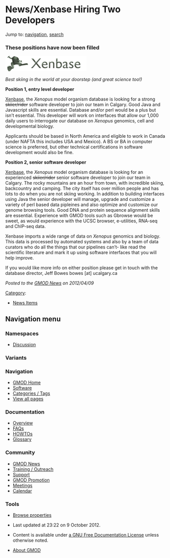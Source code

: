 



<span id="top"></span>




# <span dir="auto">News/Xenbase Hiring Two Developers</span>






Jump to: [navigation](#mw-navigation), [search](#p-search)


### <span id="These_positions_have_now_been_filled" class="mw-headline">These positions have now been filled</span>

<a href="http://xenbase.org" rel="nofollow" title="Xenbase"><img
src="https://raw.githubusercontent.com/GMOD/gmod.github.io/main/mediawiki/images/8/88/XenbaseLogo.png" width="256"
height="48" alt="Xenbase" /></a>

*Best skiing in the world at your doorstep (and great science too!)*

**Position 1, entry level developer**

<a href="http://www.xenbase.org" class="external text"
rel="nofollow">Xenbase</a>, the *Xenopus* model organism database is
looking for a strong ~~skiier/rider~~ software developer to join our
team in Calgary. Good Java and Javascript skills are essential. Database
and/or perl would be a plus but isn’t essential. This developer will
work on interfaces that allow our 1,000 daily users to interrogate our
database on *Xenopus* genomics, cell and developmental biology.

Applicants should be based in North America and eligible to work in
Canada (under NAFTA this includes USA and Mexico). A BS or BA in
computer science is preferred, but other technical certifications in
software development would also be fine.

**Position 2, senior software developer**

<a href="http://www.xenbase.org" class="external text"
rel="nofollow">Xenbase</a>, the *Xenopus* model organism database is
looking for an experienced ~~skiier/rider~~ senior software developer to
join our team in Calgary. The rocky mountains are an hour from town,
with incredible skiing, backcountry and camping. The city itself has
over million people and has lots to do when you are not skiing working.
In addition to building interfaces using Java the senior developer will
manage, upgrade and customize a variety of perl based data pipleines and
also optimize and customize our genome browsing tools. Good DNA and
protein sequence alignment skills are essential. Experience with GMOD
tools such as Gbrowse would be sweet, as would experience with the UCSC
browser, e-utilities, RNA-seq and ChIP-seq data.

Xenbase imports a wide range of data on *Xenopus* genomics and biology.
This data is processed by automated systems and also by a team of data
curators who do all the things that our pipelines can’t- like read the
scientific literature and mark it up using software interfaces that you
will help improve.

If you would like more info on either position please get in touch with
the database director, Jeff Bowes bowes \[at\] ucalgary.ca

  



*Posted to the [GMOD News](../GMOD_News "GMOD News") on 2012/04/09*






[Category](../Special%3ACategories "Special%3ACategories"):

- [News Items](../Category%3ANews_Items "Category%3ANews Items")






## Navigation menu



### Namespaces


- <span id="ca-talk"><a
  href="http://gmod.org/mediawiki/index.php?title=Talk:News/Xenbase_Hiring_Two_Developers&amp;action=edit&amp;redlink=1"
  accesskey="t"
  title="Discussion about the content page [t]">Discussion</a></span>


### 

### Variants[](#)








<a href="../Main_Page"
style="background-image: url(../../images/GMOD-cogs.png);"
title="Visit the main page"></a>


### Navigation



- <span id="n-GMOD-Home">[GMOD Home](../Main_Page)</span>
- <span id="n-Software">[Software](../GMOD_Components)</span>
- <span id="n-Categories-.2F-Tags">[Categories /
  Tags](../Categories)</span>
- <span id="n-View-all-pages">[View all
  pages](../Special:AllPages)</span>




### Documentation



- <span id="n-Overview">[Overview](../Overview)</span>
- <span id="n-FAQs">[FAQs](../Category%3AFAQ)</span>
- <span id="n-HOWTOs">[HOWTOs](../Category%3AHOWTO)</span>
- <span id="n-Glossary">[Glossary](../Glossary)</span>




### Community



- <span id="n-GMOD-News">[GMOD News](../GMOD_News)</span>
- <span id="n-Training-.2F-Outreach">[Training /
  Outreach](../Training_and_Outreach)</span>
- <span id="n-Support">[Support](../Support)</span>
- <span id="n-GMOD-Promotion">[GMOD Promotion](../GMOD_Promotion)</span>
- <span id="n-Meetings">[Meetings](../Meetings)</span>
- <span id="n-Calendar">[Calendar](../Calendar)</span>




### Tools

- <span id="t-smwbrowselink"><a href="../Special%3ABrowse/News-2FXenbase_Hiring_Two_Developers"
  rel="smw-browse">Browse properties</a></span>



- <span id="footer-info-lastmod">Last updated at 23:22 on 9 October
  2012.</span>
<!-- - <span id="footer-info-viewcount">9,192 page views.</span> -->
- <span id="footer-info-copyright">Content is available under
  <a href="http://www.gnu.org/licenses/fdl-1.3.html" class="external"
  rel="nofollow">a GNU Free Documentation License</a> unless otherwise
  noted.</span>

<!-- -->

- <span id="footer-places-about">[About
  GMOD](../GMOD%3AAbout "GMOD%3AAbout")</span>

<!-- -->




